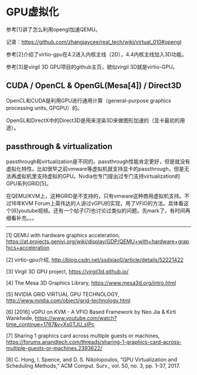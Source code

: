 # GPU虚拟化


参考[1]讲了怎么利用opengl加速QEMU。

记录：https://github.com/zhangjaycee/real_tech/wiki/virtual_010#opengl

参考[2]介绍了virtio-gpu在4.2进入内核主线（2D），4.4内核主线加入3D功能。

参考[3]是virgil 3D GPU项目的github主页，貌似virgil 3D就是virtio-GPU。


## CUDA / OpenCL & OpenGL(Mesa[4]) / Direct3D


OpenCL和CUDA是利用GPU进行通用计算（general-purpose graphics processing units, GPGPU）的。

OpenGL和DirectX中的Direct3D是用来渲染3D来做图形加速的（显卡最初的用途）。

## passthrough & virtualization

passthrough和virtualization是不同的。passthrough性能肯定更好，但是就没有虚拟化特性。比如很早之前vmware等虚拟机就支持显卡的passthrough，但是无法再虚拟机里支持虚拟的GPU。Nvdia也专门提出过专门支持virtualization的GPU系列GRID[5]。

在QEMU/KVM上，这种GRID是不支持的，只有vmware这种商用虚拟机支持。不过16年KVM Forum上英伟达的人讲过vGPU的实现，用了VFIO的方法。具体看这个[6]youtube视频。还有一个帖子[7]也讨论过类似的问题。先mark了，有时间再细看补充。。。


---

[1] QEMU with hardware graphics acceleration, https://at.projects.genivi.org/wiki/display/GDP/QEMU+with+hardware+graphics+acceleration

[2] virtio-gpu介绍, http://blog.csdn.net/ssdxiao0/article/details/52221422

[3] Virgil 3D GPU project, https://virgil3d.github.io/

[4] The Mesa 3D Graphics Library, https://www.mesa3d.org/intro.html

[5] NVIDIA GRID VIRTUAL GPU TECHNOLOGY, http://www.nvidia.com/object/grid-technology.html

[6] [2016] vGPU on KVM - A VFIO Based Framework by Neo Jia & Kirti Wankhede, https://www.youtube.com/watch?time_continue=1767&v=Xs0TJU_sIPc

[7] Sharing 1 graphics card across multiple guests or machines, https://forums.anandtech.com/threads/sharing-1-graphics-card-across-multiple-guests-or-machines.2393622/

[8] C. Hong, I. Spence, and D. S. Nikolopoulos, “GPU Virtualization and Scheduling Methods,” ACM Comput. Surv., vol. 50, no. 3, pp. 1–37, 2017.